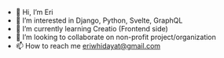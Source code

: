 - 👋 Hi, I’m Eri
- 👀 I’m interested in Django, Python, Svelte, GraphQL
- 🌱 I’m currently learning Creatio (Frontend side)
- 💞️ I’m looking to collaborate on non-profit project/organization
- 📫 How to reach me eriwhidayat@gmail.com

<!---
erwnhdyt/erwnhdyt is a ✨ special ✨ repository because its `README.md` (this file) appears on your GitHub profile.
You can click the Preview link to take a look at your changes.
--->
